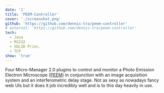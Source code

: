 ```yaml
---
date: '1'
title: 'PEEM-Controller'
cover: './screenshot.png'
github: 'https://github.com/dennis-tra/peem-controller'
# external: 'https://github.com/dennis-tra/peem-controller'
tech:
  - Java
  - RS232
  - SOLID Princ.
  - TCP
show: 'true'
---
```


Four Micro-Manager 2.0 plugins to control and monitor a Photo Emission Electron Microscope ([PEEM](https://en.wikipedia.org/wiki/Photoemission_electron_microscopy)) in conjunction with an image acquisition system and an interferometric delay stage. Not as sexy as nowadays fancy web UIs but it does it job incredibly well and is to this day heavily in use.
